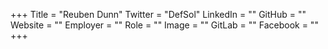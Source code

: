 +++
Title = "Reuben Dunn"
Twitter = "DefSol"
LinkedIn = ""
GitHub = ""
Website = ""
Employer = ""
Role = ""
Image = ""
GitLab = ""
Facebook = ""
+++
